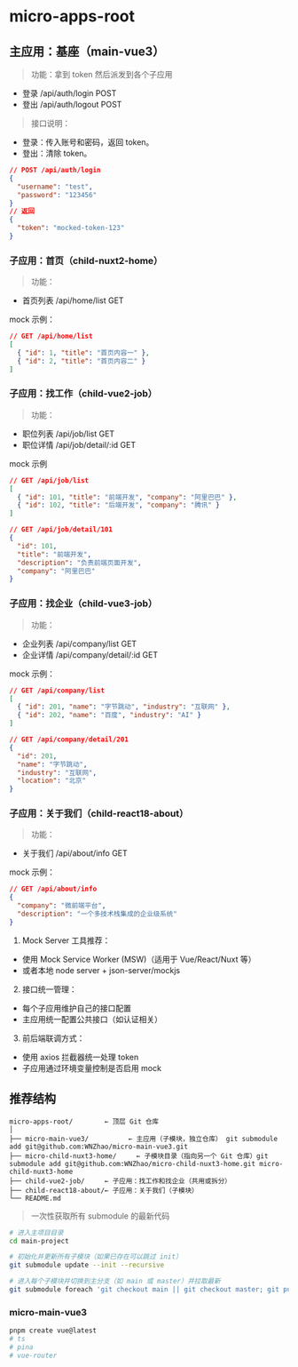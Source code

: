 # micro-apps-root

## 主应用：基座（main-vue3）

> 功能：拿到 token 然后派发到各个子应用

- 登录 /api/auth/login POST
- 登出 /api/auth/logout POST

> 接口说明：

- 登录：传入账号和密码，返回 token。
- 登出：清除 token。

```json
// POST /api/auth/login
{
  "username": "test",
  "password": "123456"
}
// 返回
{
  "token": "mocked-token-123"
}

```

### 子应用：首页（child-nuxt2-home）

> 功能：

- 首页列表 /api/home/list GET

mock 示例：

```json
// GET /api/home/list
[
  { "id": 1, "title": "首页内容一" },
  { "id": 2, "title": "首页内容二" }
]
```

### 子应用：找工作（child-vue2-job）

> 功能：

- 职位列表 /api/job/list GET
- 职位详情 /api/job/detail/:id GET

mock 示例

```json
// GET /api/job/list
[
  { "id": 101, "title": "前端开发", "company": "阿里巴巴" },
  { "id": 102, "title": "后端开发", "company": "腾讯" }
]

// GET /api/job/detail/101
{
  "id": 101,
  "title": "前端开发",
  "description": "负责前端页面开发",
  "company": "阿里巴巴"
}

```

### 子应用：找企业（child-vue3-job）

> 功能：

- 企业列表 /api/company/list GET
- 企业详情 /api/company/detail/:id GET

mock 示例：

```json
// GET /api/company/list
[
  { "id": 201, "name": "字节跳动", "industry": "互联网" },
  { "id": 202, "name": "百度", "industry": "AI" }
]

// GET /api/company/detail/201
{
  "id": 201,
  "name": "字节跳动",
  "industry": "互联网",
  "location": "北京"
}

```

### 子应用：关于我们（child-react18-about）

> 功能：

- 关于我们 /api/about/info GET

mock 示例：

```json
// GET /api/about/info
{
  "company": "微前端平台",
  "description": "一个多技术栈集成的企业级系统"
}
```

1. Mock Server 工具推荐：

- 使用 Mock Service Worker (MSW)（适用于 Vue/React/Nuxt 等）
- 或者本地 node server + json-server/mockjs

2. 接口统一管理：

- 每个子应用维护自己的接口配置
- 主应用统一配置公共接口（如认证相关）

3. 前后端联调方式：

- 使用 axios 拦截器统一处理 token
- 子应用通过环境变量控制是否启用 mock

## 推荐结构

```arduino
micro-apps-root/        ← 顶层 Git 仓库
│
├── micro-main-vue3/          ← 主应用（子模块，独立仓库） git submodule add git@github.com:WNZhao/micro-main-vue3.git
├── micro-child-nuxt3-home/     ← 子模块目录（指向另一个 Git 仓库）git submodule add git@github.com:WNZhao/micro-child-nuxt3-home.git micro-child-nuxt3-home
├── child-vue2-job/     ← 子应用：找工作和找企业（共用或拆分）
├── child-react18-about/← 子应用：关于我们（子模块）
└── README.md

```

> 一次性获取所有 submodule 的最新代码

```bash
# 进入主项目目录
cd main-project

# 初始化并更新所有子模块（如果已存在可以跳过 init）
git submodule update --init --recursive

# 进入每个子模块并切换到主分支（如 main 或 master）并拉取最新
git submodule foreach 'git checkout main || git checkout master; git pull'

```

### micro-main-vue3

```bash
pnpm create vue@latest
# ts
# pina
# vue-router

```
